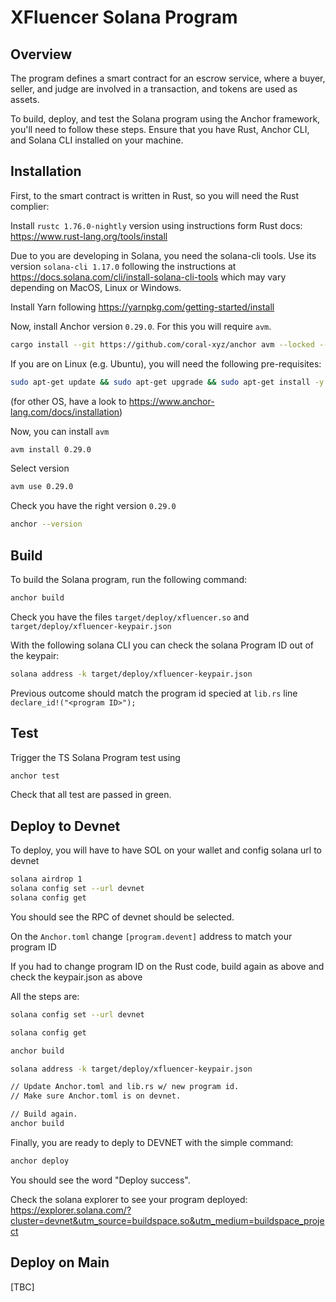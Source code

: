 # XFluencer Solana Program

## Overview

The program defines a smart contract for an escrow service, where a buyer, seller, and judge are involved in a transaction, and tokens are used as assets.


To build, deploy, and test the Solana program using the Anchor framework, you'll need to follow these steps. Ensure that you have Rust, Anchor CLI, and Solana CLI installed on your machine.

## Installation

First, to the  smart contract is written in Rust, so you will need the Rust complier:

Install `rustc 1.76.0-nightly` version using instructions form Rust docs: https://www.rust-lang.org/tools/install

Due to you are developing in Solana, you need the solana-cli tools.
Use its version `solana-cli 1.17.0` following the instructions at https://docs.solana.com/cli/install-solana-cli-tools which may vary  depending on MacOS, Linux or Windows.

Install Yarn following https://yarnpkg.com/getting-started/install

Now, install Anchor version `0.29.0`. For this you will require `avm`.

```bash
cargo install --git https://github.com/coral-xyz/anchor avm --locked --force
```

If you are on Linux (e.g. Ubuntu), you will need the following pre-requisites:

```bash
sudo apt-get update && sudo apt-get upgrade && sudo apt-get install -y pkg-config build-essential libudev-dev libssl-dev
```


(for other OS, have a look to https://www.anchor-lang.com/docs/installation)

Now, you can install `avm`

```bash
avm install 0.29.0
```

Select version 
```bash
avm use 0.29.0
```

Check you have the right version `0.29.0`

```bash
anchor --version
```

## Build

To build the Solana program, run the following command:

```bash
anchor build
```

Check you have the files `target/deploy/xfluencer.so` and `target/deploy/xfluencer-keypair.json` 

With the following solana CLI you can check the solana Program ID out of the keypair:

```bash
solana address -k target/deploy/xfluencer-keypair.json 
```

Previous outcome should match the program id specied at `lib.rs` line `declare_id!("<program ID>");`

## Test

Trigger the TS Solana Program test using

```bash
anchor test
```

Check that all test are passed in green.

## Deploy to Devnet

To deploy, you will have to have SOL on your wallet and config solana url to devnet

```bash
solana airdrop 1
solana config set --url devnet
solana config get
```
You should see the RPC of devnet should be selected.

On the `Anchor.toml` change `[program.devent]` address to match your program ID

If you had to change program ID on the Rust code, build again as above and check the keypair.json as above

All the steps are:
```bash
solana config set --url devnet

solana config get

anchor build

solana address -k target/deploy/xfluencer-keypair.json

// Update Anchor.toml and lib.rs w/ new program id.
// Make sure Anchor.toml is on devnet.

// Build again.
anchor build
```

Finally, you are ready to deply to DEVNET with the simple command:

```bash
anchor deploy
```
You should see the word "Deploy success".

Check the solana explorer to see your program deployed: https://explorer.solana.com/?cluster=devnet&utm_source=buildspace.so&utm_medium=buildspace_project


## Deploy on Main
[TBC]

